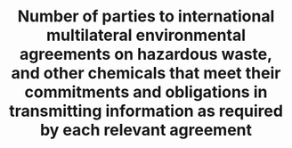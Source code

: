 ---
actual_indicator_available: 'Submitted U.S. reports under the Montreal Protocol. Note:
  of the other four MEAs covered under this indicator, the United States is not Party
  to three (Basel Rotterdam, and Stockholm Conventions) and the Minamata Convention
  had not yet entered into force during this reporting period).'
actual_indicator_available_description: Reporting forms submitted to the Montreal
  Protocol Secretariat.
comments_and_limitations: This indicator is not a typical statistical indicator as
  it tracks whether reporting was done rather than the content of the reports.
computation_units: Yes/No
data_non_statistical: false
date_metadata_updated: February, 2018
date_of_national_source_publication: N/A
disaggregation_categories: By multilateral environmental agreement (MEA).
disaggregation_geography: Country
goal_meta_link: http://unstats.un.org/sdgs/files/metadata-compilation/Metadata-Goal-12.pdf
graph_title: Is the US in compliance with the Montreal Protocol ?
graph_type: binary
has_metadata: false
indicator: 12.4.1
indicator_name: Number of parties to international multilateral environmental agreements
  on hazardous waste, and other chemicals that meet their commitments and obligations
  in transmitting information as required by each relevant agreement
indicator_sort_order: 12-04-01
indicator_variable: compliance
international_and_national_references: "The Implementation Committee of the Montreal\
  \ Protocol tracks Parties\u2019 compliance with reporting obligations."
layout: indicator
method_of_computation: Country score is calculated per the formula described in the
  indicator 12.4.1 metadata.
national_geographical_coverage: United States
periodicity: Annual
permalink: /12-4-1/
published: true
reporting_status: complete
scheduled_update_by_SDG_team: December, 2020
scheduled_update_by_national_source: N/A
sdg_goal: 12
source_active_1: true
source_agency_staff_email_1: clarkad@state.gov
source_agency_staff_name_1: Department of State ANDREW CLARK
source_agency_survey_dataset_1: DOS/OES/EQT
source_notes_1: null
source_organisation_1: DOS/OES/EQT
source_title_1: null
source_url_1: https://www.epa.gov/ozone-layer-protection/international-actions-montreal-protocol-substances-deplete-ozone-layer
target: By 2020, achieve the environmentally sound management of chemicals and all
  wastes throughout their life cycle, in accordance with agreed international frameworks,
  and significantly reduce their release to air, water and soil in order to minimize
  their adverse impacts on human health and the environment.
target_id: '12.4'
time_period: 2000-2017
title: Number of parties to international multilateral environmental agreements on
  hazardous waste, and other chemicals that meet their commitments and obligations
  in transmitting information as required by each relevant agreement
un_custodial_agency: UNEP
un_designated_tier: '1'
us_method_of_computation: "As provided in the indicator metadata:  \U0001D447\U0001D45F\
  \U0001D44E\U0001D45B\U0001D460\U0001D45A\U0001D456\U0001D460\U0001D460\U0001D456\
  \U0001D45C\U0001D45B \U0001D445\U0001D44E\U0001D461\U0001D452 = (\U0001D44E\U0001D450\
  \U0001D460 + \U0001D44F\U0001D450\U0001D460 + \U0001D450\U0001D450\U0001D460 + \U0001D451\
  \U0001D450\U0001D460 + \U0001D452\U0001D450\U0001D460) \U0001D441. \U0001D45C\U0001D453\
  \ \U0001D436\U0001D45C\U0001D45B\U0001D463\U0001D452\U0001D45B\U0001D461\U0001D456\
  \U0001D45C\U0001D45B\U0001D460 \u2217 100"
variable_description: null
variable_notes: null
---